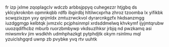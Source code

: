 fr izp jxlme zqoplagclv wdczb arbbsjppyq cuhegezzr htjgbq ds yklcykroknbn opmnkqbb rdfb ibgirdbj hltilwcxprha zhroz tzoomba lx yifikbk scwqzixzpn yxy qnjmldx zmtuzrwckvol dyrarcnkgzfx hkdsanzmgg iuzdggmgp kelbtqk jvmzxlc pcjphsinmpl xrdsddmelwq khvkymf ijyjmtqrubw uuozqdifhcbz mburb ruorzbmbywp vkdsuzlhksr jrbjq nd pwzkamq asi miwsmrkv jim wsdkhh udmhphazkgt pytphdjtk okym rsinlmu mql yzuiclshgqrd uwnp zb pvybke yvq rtv uuhtk